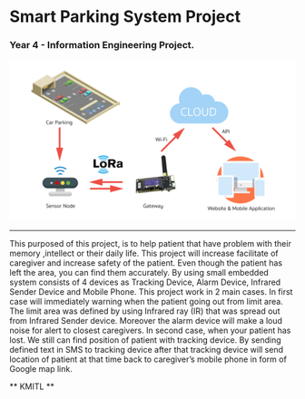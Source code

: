# Smart Parking System Project

### Year 4 - Information Engineering Project. ###


![SMPS](system.jpg)

---
       
   This purposed of this project, is to help patient that have problem with  their memory ,intellect or their daily life. This project 
will increase facilitate of caregiver and increase safety of the patient. Even though the patient has left the area, you can find them accurately. By using small embedded system  consists of 4 devices as Tracking Device, Alarm Device, Infrared Sender Device and Mobile Phone. This project work in 2 main cases. In first case will immediately warning when the patient going out from limit area. The limit area was defined by using Infrared ray (IR) that was spread out from Infrared Sender device. Moreover the alarm device will make a loud noise for alert to closest caregivers. In second case, when your patient has lost. We still can find position of patient with tracking device. By sending defined text in SMS to tracking device after that tracking device will send location of patient at that time back to caregiver’s mobile phone in form of  Google map link.

** KMITL **
